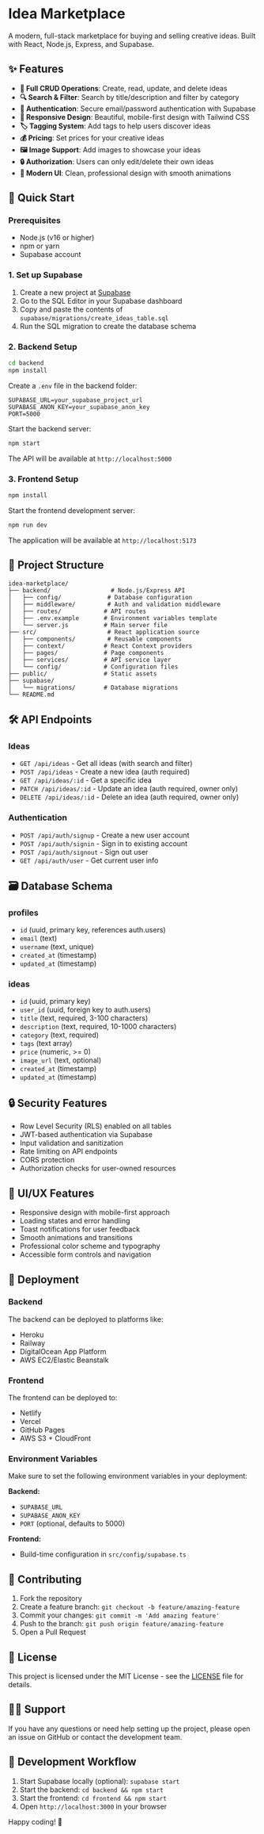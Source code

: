 # Idea Marketplace

A modern, full-stack marketplace for buying and selling creative ideas. Built with React, Node.js, Express, and Supabase.

## ✨ Features

- **🎯 Full CRUD Operations**: Create, read, update, and delete ideas
- **🔍 Search & Filter**: Search by title/description and filter by category
- **🔐 Authentication**: Secure email/password authentication with Supabase
- **📱 Responsive Design**: Beautiful, mobile-first design with Tailwind CSS
- **🏷️ Tagging System**: Add tags to help users discover ideas
- **💰 Pricing**: Set prices for your creative ideas
- **🖼️ Image Support**: Add images to showcase your ideas
- **🔒 Authorization**: Users can only edit/delete their own ideas
- **🎨 Modern UI**: Clean, professional design with smooth animations

## 🚀 Quick Start

### Prerequisites

- Node.js (v16 or higher)
- npm or yarn
- Supabase account

### 1. Set up Supabase

1. Create a new project at [Supabase](https://supabase.com)
2. Go to the SQL Editor in your Supabase dashboard
3. Copy and paste the contents of `supabase/migrations/create_ideas_table.sql`
4. Run the SQL migration to create the database schema

### 2. Backend Setup

```bash
cd backend
npm install
```

Create a `.env` file in the backend folder:
```env
SUPABASE_URL=your_supabase_project_url
SUPABASE_ANON_KEY=your_supabase_anon_key
PORT=5000
```

Start the backend server:
```bash
npm start
```

The API will be available at `http://localhost:5000`

### 3. Frontend Setup

```bash
npm install
```

Start the frontend development server:
```bash
npm run dev
```

The application will be available at `http://localhost:5173`

## 📁 Project Structure

```
idea-marketplace/
├── backend/                 # Node.js/Express API
│   ├── config/             # Database configuration
│   ├── middleware/         # Auth and validation middleware
│   ├── routes/            # API routes
│   ├── .env.example       # Environment variables template
│   └── server.js          # Main server file
├── src/                    # React application source
│   ├── components/         # Reusable components
│   ├── context/           # React Context providers
│   ├── pages/             # Page components
│   ├── services/          # API service layer
│   └── config/            # Configuration files
├── public/                # Static assets
├── supabase/
│   └── migrations/        # Database migrations
└── README.md
```

## 🛠️ API Endpoints

### Ideas
- `GET /api/ideas` - Get all ideas (with search and filter)
- `POST /api/ideas` - Create a new idea (auth required)
- `GET /api/ideas/:id` - Get a specific idea
- `PATCH /api/ideas/:id` - Update an idea (auth required, owner only)
- `DELETE /api/ideas/:id` - Delete an idea (auth required, owner only)

### Authentication
- `POST /api/auth/signup` - Create a new user account
- `POST /api/auth/signin` - Sign in to existing account
- `POST /api/auth/signout` - Sign out user
- `GET /api/auth/user` - Get current user info

## 🗃️ Database Schema

### profiles
- `id` (uuid, primary key, references auth.users)
- `email` (text)
- `username` (text, unique)
- `created_at` (timestamp)
- `updated_at` (timestamp)

### ideas
- `id` (uuid, primary key)
- `user_id` (uuid, foreign key to auth.users)
- `title` (text, required, 3-100 characters)
- `description` (text, required, 10-1000 characters)
- `category` (text, required)
- `tags` (text array)
- `price` (numeric, >= 0)
- `image_url` (text, optional)
- `created_at` (timestamp)
- `updated_at` (timestamp)

## 🔒 Security Features

- Row Level Security (RLS) enabled on all tables
- JWT-based authentication via Supabase
- Input validation and sanitization
- Rate limiting on API endpoints
- CORS protection
- Authorization checks for user-owned resources

## 🎨 UI/UX Features

- Responsive design with mobile-first approach
- Loading states and error handling
- Toast notifications for user feedback
- Smooth animations and transitions
- Professional color scheme and typography
- Accessible form controls and navigation

## 🚀 Deployment

### Backend
The backend can be deployed to platforms like:
- Heroku
- Railway
- DigitalOcean App Platform
- AWS EC2/Elastic Beanstalk

### Frontend
The frontend can be deployed to:
- Netlify
- Vercel
- GitHub Pages
- AWS S3 + CloudFront

### Environment Variables

Make sure to set the following environment variables in your deployment:

**Backend:**
- `SUPABASE_URL`
- `SUPABASE_ANON_KEY`
- `PORT` (optional, defaults to 5000)

**Frontend:**
- Build-time configuration in `src/config/supabase.ts`

## 🤝 Contributing

1. Fork the repository
2. Create a feature branch: `git checkout -b feature/amazing-feature`
3. Commit your changes: `git commit -m 'Add amazing feature'`
4. Push to the branch: `git push origin feature/amazing-feature`
5. Open a Pull Request

## 📄 License

This project is licensed under the MIT License - see the [LICENSE](LICENSE) file for details.

## 🙋‍♂️ Support

If you have any questions or need help setting up the project, please open an issue on GitHub or contact the development team.

## 🔄 Development Workflow

1. Start Supabase locally (optional): `supabase start`
2. Start the backend: `cd backend && npm start`
3. Start the frontend: `cd frontend && npm start`
4. Open `http://localhost:3000` in your browser

Happy coding! 🎉